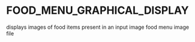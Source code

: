 # FOOD_MENU_GRAPHICAL_DISPLAY
displays images of food items present in an input image food menu image file
